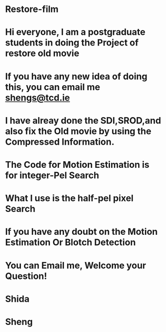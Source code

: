 # Restore-film
# Hi everyone, I am a postgraduate students in doing the Project of restore old movie 
# If you have any new idea of doing this, you can email me shengs@tcd.ie
# I have alreay done the SDI,SROD,and also fix the Old movie by using the Compressed Information.
# The Code for Motion Estimation is for integer-Pel Search
# What I use is the half-pel pixel Search
# If you have any doubt on the Motion Estimation Or Blotch Detection
# You can Email me, Welcome your Question!
# Shida
# Sheng
